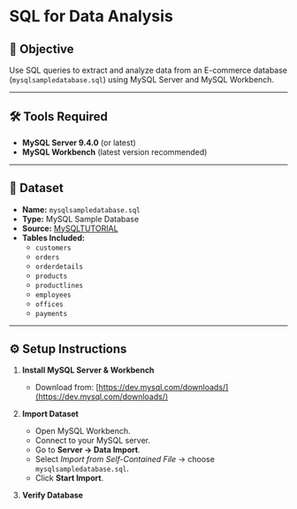 # SQL for Data Analysis

## 📌 Objective
Use SQL queries to extract and analyze data from an E-commerce database (`mysqlsampledatabase.sql`) using MySQL Server and MySQL Workbench.

---

## 🛠 Tools Required
- **MySQL Server 9.4.0** (or latest)
- **MySQL Workbench** (latest version recommended)

---

## 📂 Dataset
- **Name:** `mysqlsampledatabase.sql`
- **Type:** MySQL Sample Database
- **Source:** [MySQLTUTORIAL](https://www.mysqltutorial.org/wp-content/uploads/2023/10/mysqlsampledatabase.zip)
- **Tables Included:**
  - `customers`
  - `orders`
  - `orderdetails`
  - `products`
  - `productlines`
  - `employees`
  - `offices`
  - `payments`

---

## ⚙️ Setup Instructions
1. **Install MySQL Server & Workbench**
   - Download from: [https://dev.mysql.com/downloads/](https://dev.mysql.com/downloads/)

2. **Import Dataset**
   - Open MySQL Workbench.
   - Connect to your MySQL server.
   - Go to **Server → Data Import**.
   - Select *Import from Self-Contained File* → choose `mysqlsampledatabase.sql`.
   - Click **Start Import**.

3. **Verify Database**

